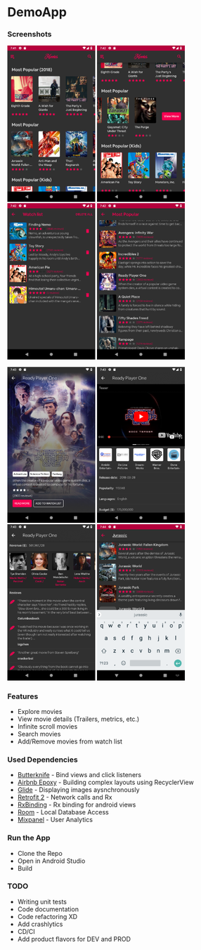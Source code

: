 # DemoApp

### Screenshots
<img src="https://github.com/RoudyK/DemoApp/blob/master/screenshots/1.png" width="200"> <img src="https://github.com/RoudyK/DemoApp/blob/master/screenshots/2.png" width="200"> <img src="https://github.com/RoudyK/DemoApp/blob/master/screenshots/3.png" width="200"> <img src="https://github.com/RoudyK/DemoApp/blob/master/screenshots/4.png" width="200">

<img src="https://github.com/RoudyK/DemoApp/blob/master/screenshots/5.png" width="200"> <img src="https://github.com/RoudyK/DemoApp/blob/master/screenshots/6.png" width="200"> <img src="https://github.com/RoudyK/DemoApp/blob/master/screenshots/7.png" width="200"> <img src="https://github.com/RoudyK/DemoApp/blob/master/screenshots/8.png" width="200">


### Features
- Explore movies
- View movie details (Trailers, metrics, etc.)
- Infinite scroll movies
- Search movies
- Add/Remove movies from watch list

### Used Dependencies
- [Butterknife](https://github.com/JakeWharton/butterknife) - Bind views and click listeners
- [Airbnb Epoxy](https://github.com/airbnb/epoxy) - Building complex layouts using RecyclerView
- [Glide](https://github.com/bumptech/glide) - Displaying images aysnchronously
- [Retrofit 2](https://github.com/square/retrofit) - Network calls and Rx
- [RxBinding](https://github.com/JakeWharton/RxBinding) - Rx binding for android views
- [Room](https://developer.android.com/topic/libraries/architecture/room) - Local Database Access
- [Mixpanel](https://github.com/mixpanel/mixpanel-android) - User Analytics


### Run the App
- Clone the Repo
- Open in Android Studio
- Build

### TODO
- Writing unit tests
- Code documentation
- Code refactoring XD
- Add crashlytics
- CD/CI
- Add product flavors for DEV and PROD
